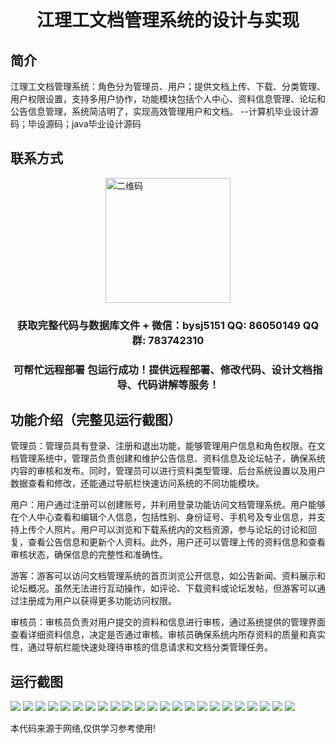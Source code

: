 <p><h1 align="center">江理工文档管理系统的设计与实现</h1></p>

## 简介
江理工文档管理系统：角色分为管理员、用户；提供文档上传、下载、分类管理、用户权限设置，支持多用户协作，功能模块包括个人中心、资料信息管理、论坛和公告信息管理，系统简洁明了，实现高效管理用户和文档。    --计算机毕业设计源码；毕设源码；java毕业设计源码


## 联系方式
<img src="https://bs-1329754181.cos.ap-shanghai.myqcloud.com/wx.jpg" alt="二维码" style="display: block; margin: 0 auto;" width="200px">
<p><h3 align="center">获取完整代码与数据库文件 + 微信：bysj5151 QQ: 86050149 QQ群: 783742310</h3></p>
<p><h3 align="center">可帮忙远程部署 包运行成功！提供远程部署、修改代码、设计文档指导、代码讲解等服务！</h3></p>

## 功能介绍（完整见运行截图）
管理员：管理员具有登录、注册和退出功能，能够管理用户信息和角色权限。在文档管理系统中，管理员负责创建和维护公告信息、资料信息及论坛帖子，确保系统内容的审核和发布。同时，管理员可以进行资料类型管理、后台系统设置以及用户数据查看和修改，还能通过导航栏快速访问系统的不同功能模块。

用户：用户通过注册可以创建账号，并利用登录功能访问文档管理系统。用户能够在个人中心查看和编辑个人信息，包括性别、身份证号、手机号及专业信息，并支持上传个人照片。用户可以浏览和下载系统内的文档资源，参与论坛的讨论和回复，查看公告信息和更新个人资料。此外，用户还可以管理上传的资料信息和查看审核状态，确保信息的完整性和准确性。

游客：游客可以访问文档管理系统的首页浏览公开信息，如公告新闻、资料展示和论坛概况。虽然无法进行互动操作，如评论、下载资料或论坛发帖，但游客可以通过注册成为用户以获得更多功能访问权限。

审核员：审核员负责对用户提交的资料和信息进行审核，通过系统提供的管理界面查看详细资料信息，决定是否通过审核。审核员确保系统内所存资料的质量和真实性，通过导航栏能快速处理待审核的信息请求和文档分类管理任务。


## 运行截图
![](https://bs-1329754181.cos.ap-shanghai.myqcloud.com/spring/JiangLiGongWenDangGuanLiXiTongDeSheJiYuShiXian/img/001.jpg)
![](https://bs-1329754181.cos.ap-shanghai.myqcloud.com/spring/JiangLiGongWenDangGuanLiXiTongDeSheJiYuShiXian/img/002.jpg)
![](https://bs-1329754181.cos.ap-shanghai.myqcloud.com/spring/JiangLiGongWenDangGuanLiXiTongDeSheJiYuShiXian/img/003.jpg)
![](https://bs-1329754181.cos.ap-shanghai.myqcloud.com/spring/JiangLiGongWenDangGuanLiXiTongDeSheJiYuShiXian/img/004.jpg)
![](https://bs-1329754181.cos.ap-shanghai.myqcloud.com/spring/JiangLiGongWenDangGuanLiXiTongDeSheJiYuShiXian/img/005.jpg)
![](https://bs-1329754181.cos.ap-shanghai.myqcloud.com/spring/JiangLiGongWenDangGuanLiXiTongDeSheJiYuShiXian/img/006.jpg)
![](https://bs-1329754181.cos.ap-shanghai.myqcloud.com/spring/JiangLiGongWenDangGuanLiXiTongDeSheJiYuShiXian/img/007.jpg)
![](https://bs-1329754181.cos.ap-shanghai.myqcloud.com/spring/JiangLiGongWenDangGuanLiXiTongDeSheJiYuShiXian/img/008.jpg)
![](https://bs-1329754181.cos.ap-shanghai.myqcloud.com/spring/JiangLiGongWenDangGuanLiXiTongDeSheJiYuShiXian/img/009.jpg)
![](https://bs-1329754181.cos.ap-shanghai.myqcloud.com/spring/JiangLiGongWenDangGuanLiXiTongDeSheJiYuShiXian/img/010.jpg)
![](https://bs-1329754181.cos.ap-shanghai.myqcloud.com/spring/JiangLiGongWenDangGuanLiXiTongDeSheJiYuShiXian/img/011.jpg)
![](https://bs-1329754181.cos.ap-shanghai.myqcloud.com/spring/JiangLiGongWenDangGuanLiXiTongDeSheJiYuShiXian/img/012.jpg)
![](https://bs-1329754181.cos.ap-shanghai.myqcloud.com/spring/JiangLiGongWenDangGuanLiXiTongDeSheJiYuShiXian/img/013.jpg)
![](https://bs-1329754181.cos.ap-shanghai.myqcloud.com/spring/JiangLiGongWenDangGuanLiXiTongDeSheJiYuShiXian/img/014.jpg)
![](https://bs-1329754181.cos.ap-shanghai.myqcloud.com/spring/JiangLiGongWenDangGuanLiXiTongDeSheJiYuShiXian/img/015.jpg)
![](https://bs-1329754181.cos.ap-shanghai.myqcloud.com/spring/JiangLiGongWenDangGuanLiXiTongDeSheJiYuShiXian/img/016.jpg)
![](https://bs-1329754181.cos.ap-shanghai.myqcloud.com/spring/JiangLiGongWenDangGuanLiXiTongDeSheJiYuShiXian/img/017.jpg)
![](https://bs-1329754181.cos.ap-shanghai.myqcloud.com/spring/JiangLiGongWenDangGuanLiXiTongDeSheJiYuShiXian/img/018.jpg)
![](https://bs-1329754181.cos.ap-shanghai.myqcloud.com/spring/JiangLiGongWenDangGuanLiXiTongDeSheJiYuShiXian/img/019.jpg)
![](https://bs-1329754181.cos.ap-shanghai.myqcloud.com/spring/JiangLiGongWenDangGuanLiXiTongDeSheJiYuShiXian/img/020.jpg)
![](https://bs-1329754181.cos.ap-shanghai.myqcloud.com/spring/JiangLiGongWenDangGuanLiXiTongDeSheJiYuShiXian/img/021.jpg)
![](https://bs-1329754181.cos.ap-shanghai.myqcloud.com/spring/JiangLiGongWenDangGuanLiXiTongDeSheJiYuShiXian/img/022.jpg)
![](https://bs-1329754181.cos.ap-shanghai.myqcloud.com/spring/JiangLiGongWenDangGuanLiXiTongDeSheJiYuShiXian/img/023.jpg)

<p>本代码来源于网络,仅供学习参考使用!</p>
